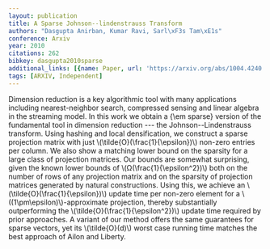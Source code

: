 ```yaml
---
layout: publication
title: A Sparse Johnson--lindenstrauss Transform
authors: "Dasgupta Anirban, Kumar Ravi, Sarl\xF3s Tam\xE1s"
conference: Arxiv
year: 2010
citations: 262
bibkey: dasgupta2010sparse
additional_links: [{name: Paper, url: 'https://arxiv.org/abs/1004.4240'}]
tags: [ARXIV, Independent]
---
```

Dimension reduction is a key algorithmic tool with many applications
including nearest-neighbor search, compressed sensing and linear algebra in the
streaming model. In this work we obtain a \{\em sparse\} version of the
fundamental tool in dimension reduction --- the Johnson--Lindenstrauss
transform. Using hashing and local densification, we construct a sparse
projection matrix with just \\(\tilde\{O\}(\frac\{1\}\{\epsilon\})\\) non-zero entries
per column. We also show a matching lower bound on the sparsity for a large
class of projection matrices. Our bounds are somewhat surprising, given the
known lower bounds of \\(Ω(\frac\{1\}\{\epsilon^2\})\\) both on the number of rows
of any projection matrix and on the sparsity of projection matrices generated
by natural constructions.
  Using this, we achieve an \\(\tilde\{O\}(\frac\{1\}\{\epsilon\})\\) update time per
non-zero element for a \\((1\pm\epsilon)\\)-approximate projection, thereby
substantially outperforming the \\(\tilde\{O\}(\frac\{1\}\{\epsilon^2\})\\) update time
required by prior approaches. A variant of our method offers the same
guarantees for sparse vectors, yet its \\(\tilde\{O\}(d)\\) worst case running time
matches the best approach of Ailon and Liberty.